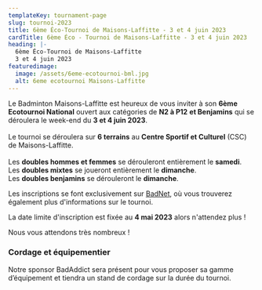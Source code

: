 ```yaml
---
templateKey: tournament-page
slug: tournoi-2023
title: 6ème Éco-Tournoi de Maisons-Laffitte - 3 et 4 juin 2023
cardTitle: 6ème Éco - Tournoi de Maisons-Laffitte - 3 et 4 juin 2023
heading: |-
  6ème Éco-Tournoi de Maisons-Laffitte
  3 et 4 juin 2023
featuredimage:
  image: /assets/6eme-ecotournoi-bml.jpg
  alt: 6eme ecotournoi Maisons-Laffitte
---
```

Le Badminton Maisons-Laffitte est heureux de vous inviter à son **6ème Ecotournoi National** ouvert aux catégories de **N2 à P12** **et Benjamins** qui se déroulera le week-end du **3 et 4 juin 2023**.\
\
Le tournoi se déroulera sur **6 terrains** au **Centre Sportif et Culturel** (CSC) de Maisons-Laffitte.\
\
Les **doubles hommes et femmes** se dérouleront entièrement le **samedi**.\
Les **doubles mixtes** se joueront entièrement le **dimanche**.\
Les **doubles benjamins** se dérouleront le **dimanche**.

L﻿es inscriptions se font exclusivement sur [BadNet](https://v5.badnet.org/tournoi/public?eventid=18369&fbclid=IwAR3ASEoQI5ekahiuldDfMOWcuuPNar8BKMdNtrSCtyqlwQi5TFPHGL1OYH4), où vous trouverez également plus d'informations sur le tournoi.

L﻿a date limite d'inscription est fixée au **4 mai 2023** alors n'attendez plus !

N﻿ous vous attendons très nombreux !

### Cordage et équipementier
Notre sponsor BadAddict sera présent pour vous proposer sa gamme d’équipement et tiendra un stand de cordage sur la durée du tournoi.